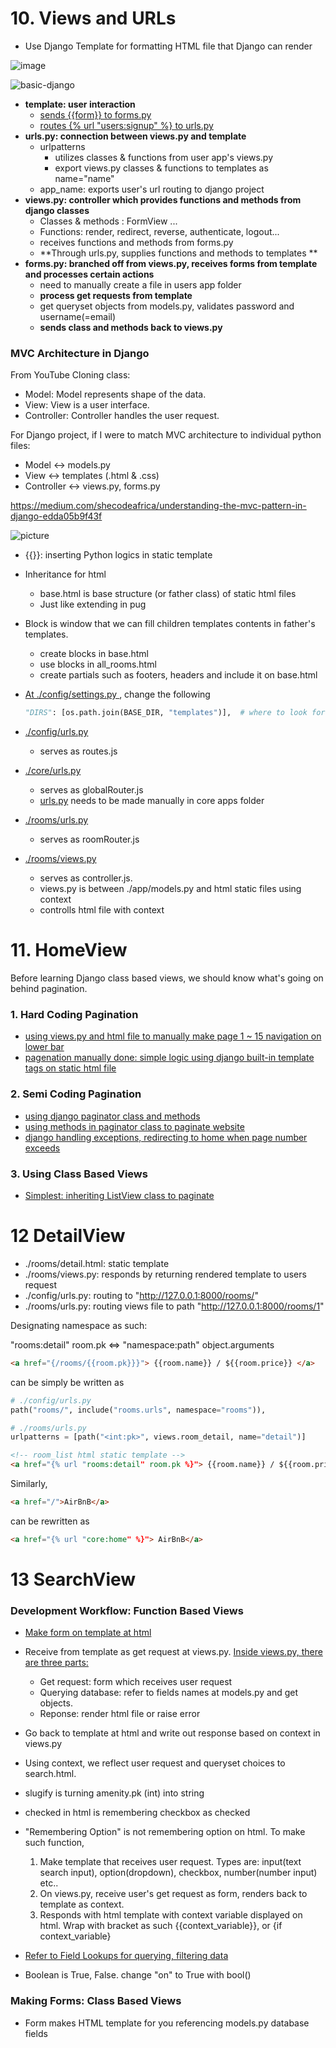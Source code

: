 # 10. Views and URLs

- Use Django Template for formatting HTML file that Django can render

![image](./image(6).png)

![basic-django](https://mdn.mozillademos.org/files/13931/basic-django.png)

- **template: user interaction**
  - [sends {{form}} to forms.py](./templates/users/login.html)
  - [routes {% url "users:signup" %} to urls.py](./templates/partials/nav.html)
- **urls.py: connection between views.py and template**
  - urlpatterns
    - utilizes classes & functions from user app's views.py 
    - export views.py classes & functions to templates as name="name"
  - app_name: exports user's url routing to django project
- **views.py: controller which provides functions and methods from django classes** 
  - Classes & methods : FormView ...
  - Functions: render, redirect, reverse, authenticate, logout...
  - receives functions and methods from forms.py
  - **Through urls.py, supplies functions and methods to templates **
- **forms.py: branched off from views.py, receives forms from template and processes certain actions**
  - need to manually create a file in users app folder
  - **process get requests from template**
  - get queryset objects from models.py, validates password and username(=email)
  - **sends class and methods back to views.py**

### MVC Architecture in Django

From YouTube Cloning class:

- Model: Model represents shape of the data.
- View: View is a user interface.
- Controller: Controller handles the user request.

For Django project, if I were to match MVC architecture to individual python files:

- Model <-> models.py
- View <-> templates (.html & .css)
- Controller <-> views.py, forms.py

https://medium.com/shecodeafrica/understanding-the-mvc-pattern-in-django-edda05b9f43f

![picture](https://miro.medium.com/max/1276/1*pHlF3KufWwX7svv4Mv4Frg.jpeg)



- {{}}: inserting Python logics in static template

- Inheritance for html

  - base.html is base structure (or father class) of static html files
  - Just like extending in pug

- Block is window that we can fill children templates contents in father's templates.

  - create blocks in base.html 
  - use blocks in all_rooms.html
  - create partials such as footers, headers and include it on base.html

- [At ./config/settings.py ](./config/settings.py ), change the following

  ```python
  "DIRS": [os.path.join(BASE_DIR, "templates")],  # where to look for templates
  ```

- [./config/urls.py](./config/urls.py) 

  - serves as routes.js

- [./core/urls.py](./core/urls.py) 

  - serves as globalRouter.js
  - [urls.py](./core/urls.py) needs to be made manually in core apps folder

- [./rooms/urls.py](./rooms/urls.py)

  - serves as roomRouter.js

- [./rooms/views.py](./rooms/views.py) 

  - serves as controller.js.
  - views.py is between ./app/models.py and html static files using context
  - controlls html file with context

# 11. HomeView

Before learning Django class based views, we should know what's going on behind pagination. 

### 1. Hard Coding Pagination

- [using views.py and html file to manually make page 1 ~ 15 navigation on lower bar](https://github.com/snoop2head/django_airbnb_cloning/commit/1af8a6e64bb8f19f4d765ebd514b71050117455b)
- [pagenation manually done: simple logic using django built-in template tags on static html file](https://github.com/snoop2head/django_airbnb_cloning/commit/dc35af21ba30416d98b6bb3273897bdfa03b7d4c)

### 2. Semi Coding Pagination

- [using django paginator class and methods](https://github.com/snoop2head/django_airbnb_cloning/commit/6e93b5d56cfe691d3ba3d623585c6e503ae43b5f)
- [using methods in paginator class to paginate website](https://github.com/snoop2head/django_airbnb_cloning/commit/bf1facb38f0b64bc2bab48db7e62eae3160e042f)
- [django handling exceptions, redirecting to home when page number exceeds](https://github.com/snoop2head/django_airbnb_cloning/commit/0e80d145bab4a40084d8f2c1b159f957324c5a98)

### 3. Using Class Based Views

- [Simplest: inheriting ListView class to paginate](https://github.com/snoop2head/django_airbnb_cloning/commit/ef5c4d017928b1a0a5133b94504893d790f5e006)

# 12 DetailView

- ./rooms/detail.html: static template
- ./rooms/views.py: responds by returning rendered template to users request 
- ./config/urls.py: routing to "http://127.0.0.1:8000/rooms/"
- ./rooms/urls.py: routing views file to path "http://127.0.0.1:8000/rooms/1"

Designating namespace as such:

"rooms:detail" room.pk 
<=> 
"namespace:path" object.arguments

```html
<a href="{/rooms/{{room.pk}}}"> {{room.name}} / ${{room.price}} </a>
```

can be simply be written as

```python
# ./config/urls.py
path("rooms/", include("rooms.urls", namespace="rooms")),

# ./rooms/urls.py
urlpatterns = [path("<int:pk>", views.room_detail, name="detail")]
```

```html
<!-- room_list html static template -->
<a href="{% url "rooms:detail" room.pk %}"> {{room.name}} / ${{room.price}} </a>
```



Similarly, 

```html
<a href="/">AirBnB</a>
```

can be rewritten as

```html
<a href="{% url "core:home" %}"> AirBnB</a>
```



# 13 SearchView

### Development Workflow: Function Based Views

- [Make form on template at html](./templates/rooms/search.html)
- Receive from template as get request at views.py. [Inside views.py, there are three parts:](./rooms/views.py)
  - Get request: form which receives user request
  - Querying database: refer to fields names at models.py and get objects.
  - Reponse: render html file or raise error
- Go back to template at html and write out response based on context in views.py
- Using context, we reflect user request and queryset choices to search.html.
- slugify is turning amenity.pk (int) into string
- checked in html is remembering checkbox as checked
- "Remembering Option" is not remembering option on html. To make such function, 

  1. Make template that receives user request. Types are: input(text search input), option(dropdown), checkbox, number(number input) etc..
  2. On views.py, receive user's get request as form, renders back to template as context.
  3. Responds with html template with context variable displayed on html. Wrap with bracket as such {{context_variable}}, or {if context_variable}
- [Refer to Field Lookups for querying, filtering data](https://docs.djangoproject.com/en/3.0/ref/models/querysets/#field-lookups)
- Boolean is True, False. change "on" to True with bool()

### Making Forms: Class Based Views

- Form makes HTML template for you referencing models.py database fields
